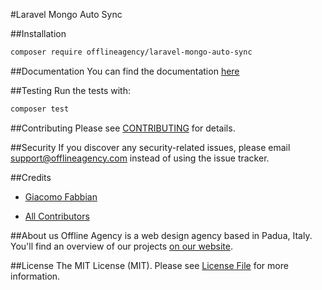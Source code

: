 #Laravel Mongo Auto Sync

##Installation

```bash
composer require offlineagency/laravel-mongo-auto-sync
```

##Documentation
You can find the documentation [here](https://docs.offlineagency.com/laravel-mongo-auto-sync/) 

##Testing
Run the tests with:
``` bash
composer test
```

##Contributing
Please see [CONTRIBUTING](https://github.com/offline-agency/laravel-mongo-auto-sync/blob/master/CONTRIBUTING.md) for details.

##Security
If you discover any security-related issues, please email support@offlineagency.com instead of using the issue tracker.

##Credits
- [Giacomo Fabbian](https://github.com/Giacomo92)

- [All Contributors](https://github.com/offline-agency/laravel-mongodb-blog/graphs/contributors)

##About us
Offline Agency is a web design agency based in Padua, Italy. You'll find an overview of our projects [on our website](https://offlineagency.it/#home).


##License
The MIT License (MIT). Please see [License File](https://github.com/offline-agency/laravel-mongo-auto-sync/blob/master/LICENSE.md) for more information.
